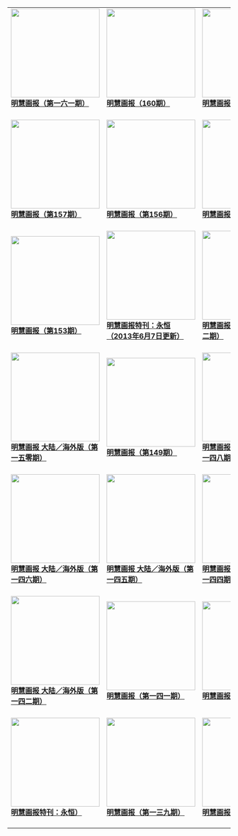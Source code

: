|||||
|---|---|---|---|
|[<img width="200px" src="http://qikan.minghui.org/mhqkpage/qikanimage/2019/07/17/mhhb-161-a4-read-cover.png" ><br/><b> 明慧画报（第一六一期）</b><br/><br/>](../pages/huabao/193592.md)|[<img width="200px" src="http://qikan.minghui.org/mhqkpage/qikanimage/2019/01/24/mhhb-160-read-cover.png" ><br/><b> 明慧画报（160期）</b><br/><br/>](../pages/huabao/191494.md)|[<img width="200px" src="http://qikan.minghui.org/mhqkpage/qikanimage/2018/09/13/mhhb-159-read-cover.png" ><br/><b> 明慧画报（159期）</b><br/><br/>](../pages/huabao/189779.md)|[<img width="200px" src="http://qikan.minghui.org/mhqkpage/qikanimage/2018/02/15/mhhb-158-read-cover.png" ><br/><b> 明慧画报（第158期）</b><br/><br/>](../pages/huabao/187044.md)|
|[<img width="200px" src="http://qikan.minghui.org/mhqkpage/qikanimage/2016/03/06/mhhb157-read-cover.png" ><br/><b> 明慧画报（第157期）</b><br/><br/>](../pages/huabao/176011.md)|[<img width="200px" src="http://qikan.minghui.org/mhqkpage/qikanimage/2015/10/22/mhhb-156-read-cover.png" ><br/><b> 明慧画报（第156期）</b><br/><br/>](../pages/huabao/173827.md)|[<img width="200px" src="http://qikan.minghui.org/mhqkpage/qikanimage/2014/12/20/mhhb-155-read-cover.png" ><br/><b> 明慧画报（第155期）</b><br/><br/>](../pages/huabao/169274.md)|[<img width="200px" src="http://qikan.minghui.org/mhqkpage/qikanimage/2013/12/20/mhhb-154-china-read-a4-cover.png" ><br/><b> 明慧画报（第154期）</b><br/><br/>](../pages/huabao/163620.md)|
|[<img width="200px" src="http://qikan.minghui.org/mhqkpage/qikanimage/2013/07/18/mhhb-153-china-read-a4-cover.png" ><br/><b> 明慧画报（第153期）</b><br/><br/>](../pages/huabao/161179.md)|[<img width="200px" src="http://qikan.minghui.org/mhqkpage/qikanimage/2013/05/28/yongheng-new-44-read-cover.png" ><br/><b> 明慧画报特刊：永恒（2013年6月7日更新）</b><br/><br/>](../pages/huabao/159976.md)|[<img width="200px" src="http://qikan.minghui.org/mhqkpage/qikanimage/2013/05/09/mhhb-152-china-read-a5-cover.png" ><br/><b> 明慧画报 2013.5（第一五二期）</b><br/><br/>](../pages/huabao/156522.md)|[<img width="200px" src="http://qikan.minghui.org/mhqkpage/qikanimage/2013/02/04/mhhb-151-china-read-cover.png" ><br/><b> 明慧画报 大陆／海外版（第一五一期）</b><br/><br/>](../pages/huabao/156559.md)|
|[<img width="200px" src="http://qikan.minghui.org/mhqkpage/qikanimage/2013/01/06/mhhb-150-china-read-cover.png" ><br/><b> 明慧画报 大陆／海外版（第一五零期）</b><br/><br/>](../pages/huabao/156572.md)|[<img width="200px" src="http://qikan.minghui.org/mhqkpage/qikanimage/2012/11/05/mhhb-149a-china-read-cover.png" ><br/><b> 明慧画报（第149期）</b><br/><br/>](../pages/huabao/156598.md)|[<img width="200px" src="http://qikan.minghui.org/mhqkpage/qikanimage/2012/09/09/mhhb-148-china-read-cover.png" ><br/><b> 明慧画报 大陆／海外版（第一四八期）</b><br/><br/>](../pages/huabao/156629.md)|[<img width="200px" src="http://qikan.minghui.org/mhqkpage/qikanimage/2012/06/18/mhhb-147-china-read-cover.png" ><br/><b> 明慧画报 大陆／海外版（第一四七期）</b><br/><br/>](../pages/huabao/156683.md)|
|[<img width="200px" src="http://qikan.minghui.org/mhqkpage/qikanimage/2012/04/28/mhhb-146-china-review1-cover.png" ><br/><b> 明慧画报 大陆／海外版（第一四六期）</b><br/><br/>](../pages/huabao/156710.md)|[<img width="200px" src="http://qikan.minghui.org/mhqkpage/qikanimage/2012/02/23/mhhb-145-china-read-cover.png" ><br/><b> 明慧画报 大陆／海外版（第一四五期）</b><br/><br/>](../pages/huabao/156751.md)|[<img width="200px" src="http://qikan.minghui.org/mhqkpage/qikanimage/2011/12/31/mhhb-144-china-review-cover.png" ><br/><b> 明慧画报 大陆／海外版（第一四四期）</b><br/><br/>](../pages/huabao/156771.md)|[<img width="200px" src="http://qikan.minghui.org/mhqkpage/qikanimage/2011/10/20/mhhb-143-china-wz-reader-cover.png" ><br/><b> 明慧画报 大陆／海外版（第一四三期）</b><br/><br/>](../pages/huabao/156807.md)|
|[<img width="200px" src="http://qikan.minghui.org/mhqkpage/qikanimage/2011/08/13/mhhb-142-reader-cover.png" ><br/><b> 明慧画报 大陆／海外版（第一四二期）</b><br/><br/>](../pages/huabao/156830.md)|[<img width="200px" src="http://qikan.minghui.org/mhqkpage/qikanimage/2011/06/04/mhhb141-china-print-low-cover.png" ><br/><b> 明慧画报（第一四一期）</b><br/><br/>](../pages/huabao/156865.md)|[<img width="200px" src="http://qikan.minghui.org/mhqkpage/qikanimage/2011/04/01/mhhb140-china-reader-cover.png" ><br/><b> 明慧画报（第一四零期）</b><br/><br/>](../pages/huabao/156893.md)|[<img width="200px" src="http://qikan.minghui.org/mhqkpage/qikanimage/2011/03/26/mhhb-hcdiqing-cover.png" ><br/><b> 明慧画报特刊：永恒（精简版）</b><br/><br/>](../pages/huabao/156897.md)|
|[<img width="200px" src="http://qikan.minghui.org/mhqkpage/qikanimage/2011/03/04/mhhb-hc-didayin-cover.png" ><br/><b> 明慧画报特刊：永恒）</b><br/><br/>](../pages/huabao/156905.md)|[<img width="200px" src="http://qikan.minghui.org/mhqkpage/qikanimage/2011/01/24/mhhb-139-china-reader-cover.png" ><br/><b> 明慧画报（第一三九期）</b><br/><br/>](../pages/huabao/156920.md)|[<img width="200px" src="http://qikan.minghui.org/mhqkpage/qikanimage/2010/12/13/mhhb-138-reader-cover.png" ><br/><b> 明慧画报（第一三八期）</b><br/><br/>](../pages/huabao/156937.md)|[<img width="200px" src="http://qikan.minghui.org/mhqkpage/qikanimage/2009/11/20/mhhb-137-pdf-cover.png" ><br/><b> 明慧画报（第一三七期）</b><br/><br/>](../pages/huabao/132425.md)|
